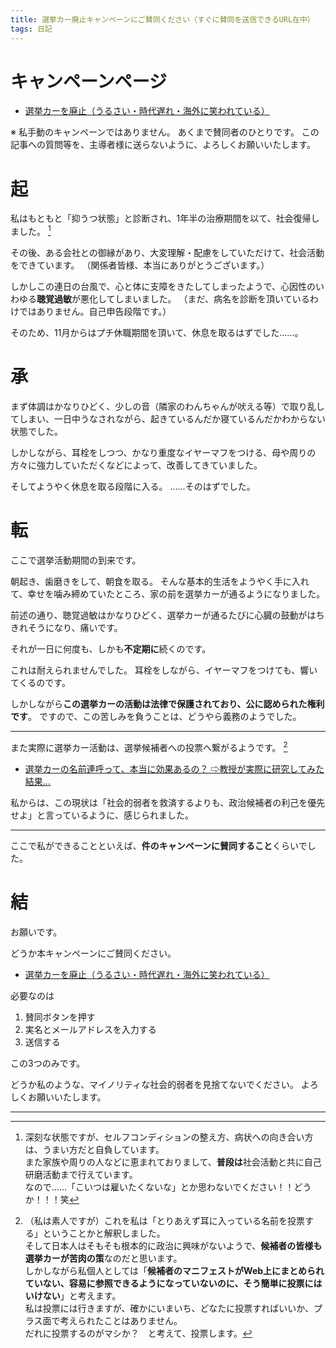 ```yaml
---
title: 選挙カー廃止キャンペーンにご賛同ください（すぐに賛同を送信できるURL在中）
tags: 日記
---
```


# キャンペーンページ

- [選挙カーを廃止（うるさい・時代遅れ・海外に笑われている）](https://www.change.org/p/%E5%9B%BD%E4%BC%9A-%E3%81%86%E3%82%8B%E3%81%95%E3%81%84%E9%81%B8%E6%8C%99%E3%82%AB%E3%83%BC%E3%82%92%E5%BB%83%E6%AD%A2%E3%81%95%E3%81%9B%E3%82%88%E3%81%86)

※ 私手動のキャンペーンではありません。
あくまで賛同者のひとりです。
この記事への質問等を、主導者様に送らないように、よろしくお願いいたします。

# 起

私はもともと「抑うつ状態」と診断され、1年半の治療期間を以て、社会復帰しました。 [^self]

その後、ある会社との御縁があり、大変理解・配慮をしていただけて、社会活動をできています。
（関係者皆様、本当にありがとうございます。）

しかしこの連日の台風で、心と体に支障をきたしてしまったようで、心因性のいわゆる**聴覚過敏**が悪化してしまいました。
（まだ、病名を診断を頂いているわけではありません。自己申告段階です。）

そのため、11月からはプチ休職期間を頂いて、休息を取るはずでした……。

# 承

まず体調はかなりひどく、少しの音（隣家のわんちゃんが吠える等）で取り乱してしまい、一日中うなされながら、起きているんだか寝ているんだかわからない状態でした。

しかしながら、耳栓をしつつ、かなり重度なイヤーマフをつける、母や周りの方々に強力していただくなどによって、改善してきていました。

そしてようやく休息を取る段階に入る。
……そのはずでした。

# 転

ここで選挙活動期間の到来です。

朝起き、歯磨きをして、朝食を取る。
そんな基本的生活をようやく手に入れて、幸せを噛み締めていたところ、家の前を選挙カーが通るようになりました。

前述の通り、聴覚過敏はかなりひどく、選挙カーが通るたびに心臓の鼓動がはちきれそうになり、痛いです。

それが一日に何度も、しかも**不定期に**続くのです。

これは耐えられませんでした。
耳栓をしながら、イヤーマフをつけても、響いてくるのです。

しかしながら**この選挙カーの活動は法律で保護されており、公に認められた権利です**。
ですので、この苦しみを負うことは、どうやら義務のようでした。

- - - - -

また実際に選挙カー活動は、選挙候補者への投票へ繋がるようです。 [^japanese]

- [選挙カーの名前連呼って、本当に効果あるの？ ⇨教授が実際に研究してみた結果…](https://www.huffingtonpost.jp/2017/11/26/election-car_a_23288188/)

私からは、この現状は「社会的弱者を救済するよりも、政治候補者の利己を優先せよ」と言っているように、感じられました。

- - - - -

ここで私ができることといえば、**件のキャンペーンに賛同すること**くらいでした。

# 結

お願いです。

どうか本キャンペーンにご賛同ください。

- [選挙カーを廃止（うるさい・時代遅れ・海外に笑われている）](https://www.change.org/p/%E5%9B%BD%E4%BC%9A-%E3%81%86%E3%82%8B%E3%81%95%E3%81%84%E9%81%B8%E6%8C%99%E3%82%AB%E3%83%BC%E3%82%92%E5%BB%83%E6%AD%A2%E3%81%95%E3%81%9B%E3%82%88%E3%81%86)

必要なのは

1. 賛同ボタンを押す
1. 実名とメールアドレスを入力する
1. 送信する

この3つのみです。

どうか私のような、マイノリティな社会的弱者を見捨てないでください。
よろしくお願いいたします。

- - - - -

[^self]: 深刻な状態ですが、セルフコンディションの整え方、病状への向き合い方は、うまい方だと自負しています。  
また家族や周りの人などに恵まれておりまして、**普段は**社会活動と共に自己研磨活動まで行えています。  
なので……「こいつは雇いたくないな」とか思わないでください！！どうか！！！笑

[^japanese]: （私は素人ですが）これを私は「とりあえず耳に入っている名前を投票する」ということかと解釈しました。  
そして日本人はそもそも根本的に政治に興味がないようで、**候補者の皆様も選挙カーが苦肉の策**なのだと思います。  
しかしながら私個人としては「**候補者のマニフェストがWeb上にまとめられていない、容易に参照できるようになっていないのに、そう簡単に投票にはいけない**」と考えます。  
私は投票には行きますが、確かにいまいち、どなたに投票すればいいか、プラス面で考えられたことはありません。  
だれに投票するのがマシか？　と考えて、投票します。
